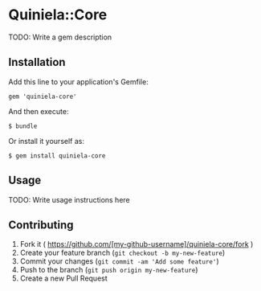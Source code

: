# Quiniela::Core

TODO: Write a gem description

## Installation

Add this line to your application's Gemfile:

    gem 'quiniela-core'

And then execute:

    $ bundle

Or install it yourself as:

    $ gem install quiniela-core

## Usage

TODO: Write usage instructions here

## Contributing

1. Fork it ( https://github.com/[my-github-username]/quiniela-core/fork )
2. Create your feature branch (`git checkout -b my-new-feature`)
3. Commit your changes (`git commit -am 'Add some feature'`)
4. Push to the branch (`git push origin my-new-feature`)
5. Create a new Pull Request
